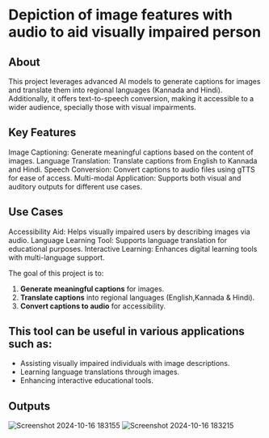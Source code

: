 # Depiction of image features with audio to aid visually impaired person


## About
This project leverages advanced AI models to generate captions for images and translate them into regional languages (Kannada and Hindi). Additionally, it offers text-to-speech conversion, making it accessible to a wider audience, specially those with visual impairments.

## Key Features
Image Captioning: Generate meaningful captions based on the content of images.
Language Translation: Translate captions from English to Kannada and Hindi.
Speech Conversion: Convert captions to audio files using gTTS for ease of access.
Multi-modal Application: Supports both visual and auditory outputs for different use cases.

## Use Cases
Accessibility Aid: Helps visually impaired users by describing images via audio.
Language Learning Tool: Supports language translation for educational purposes.
Interactive Learning: Enhances digital learning tools with multi-language support.

The goal of this project is to:
1. **Generate meaningful captions** for images.
2. **Translate captions** into regional languages (English,Kannada & Hindi).
3. **Convert captions to audio** for accessibility.

## This tool can be useful in various applications such as:
- Assisting visually impaired individuals with image descriptions.
- Learning language translations through images.
- Enhancing interactive educational tools.

## Outputs
![Screenshot 2024-10-16 183155](https://github.com/user-attachments/assets/36c0b41d-8312-4ae1-a21f-e8cb5480c0a1)
![Screenshot 2024-10-16 183215](https://github.com/user-attachments/assets/e864be44-d765-4612-9fd9-6ee698d22660)
